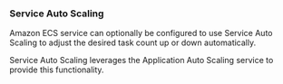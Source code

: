 ### **Service Auto Scaling**

Amazon ECS service can optionally be configured to use Service Auto Scaling to adjust the desired task count up or down automatically.

Service Auto Scaling leverages the Application Auto Scaling service to provide this functionality.